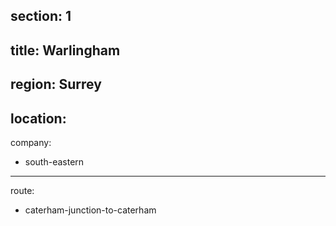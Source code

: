 section: 1
----
title: Warlingham
----
region: Surrey
----
location: 
----
company:
- south-eastern
----
route:
- caterham-junction-to-caterham
